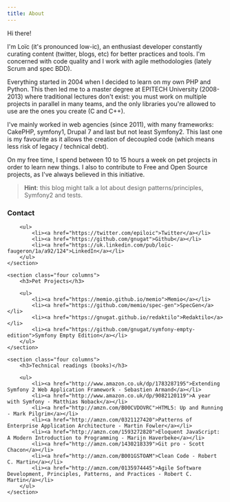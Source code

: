 ```yaml
---
title: About
---
```


Hi there!

I'm Loïc (it's pronounced low-ic), an enthusiast developer constantly curating content
(twitter, blogs, etc) for better practices and tools.
I'm concerned with code quality and I work with agile methodologies (lately Scrum and spec BDD).

Everything started in 2004 when I decided to learn on my own PHP and Python.
This then led me to a master degree at EPITECH University (2008-2013) where traditional
lectures don't exist: you must work on multiple projects in parallel in many teams,
and the only libraries you're allowed to use are the ones you create (C and C++).

I've mainly worked in web agencies (since 2011), with many frameworks: CakePHP, symfony1, Drupal 7
and last but not least Symfony2.
This last one is my favourite as it allows the creation of decoupled code
(which means less risk of legacy / technical debt).

On my free time, I spend between 10 to 15 hours a week on pet projects in order to learn new things.
I also to contribute to Free and Open Source projects, as I've always believed in this initiative.

> **Hint**: this blog might talk a lot about design patterns/principles, Symfony2 and tests.

<div class="row">
    <section class="four columns">
        <h3> Contact</h3>

        <ul>
            <li><a href="https://twitter.com/epiloic">Twitter</a></li>
            <li><a href="https://github.com/gnugat">Github</a></li>
            <li><a href="https://uk.linkedin.com/pub/loïc-faugeron/1a/a92/124">LinkedIn</a></li>
        </ul>
    </section>

    <section class="four columns">
        <h3>Pet Projects</h3>

        <ul>
            <li><a href="https://memio.github.io/memio">Memio</a></li>
            <li><a href="https://github.com/memio/spec-gen">SpecGen</a></li>
            <li><a href="https://gnugat.github.io/redaktilo">Redaktilo</a></li>
            <li><a href="https://github.com/gnugat/symfony-empty-edition">Symfony Empty Edition</a></li>
        </ul>
    </section>

    <section class="four columns">
        <h3>Technical readings (books)</h3>

        <ul>
            <li><a href="http://www.amazon.co.uk/dp/1783287195">Extending Symfony 2 Web Application Framework - Sebastien Armand</a></li>
            <li><a href="http://www.amazon.co.uk/dp/9082120119">A year with Symfony - Matthias Noback</a></li>
            <li><a href="http://amzn.com/B00CVDOVRC">HTML5: Up and Running - Mark Pilgrim</a></li>
            <li><a href="http://amzn.com/0321127420">Patterns of Enterprise Application Architecture - Martin Fowler</a></li>
            <li><a href="http://amzn.com/1593272820">Eloquent JavaScript: A Modern Introduction to Programming - Marijn Haverbeke</a></li>
            <li><a href="http://amzn.com/1430218339">Git pro - Scott Chacon</a></li>
            <li><a href="http://amzn.com/B001GSTOAM">Clean Code - Robert C. Martin</a></li>
            <li><a href="http://amzn.com/0135974445">Agile Software Development, Principles, Patterns, and Practices - Robert C. Martin</a></li>
        </ul>
    </section>
</div>
